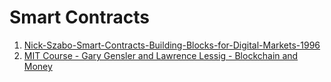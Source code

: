 


# Smart Contracts
1. [Nick-Szabo-Smart-Contracts-Building-Blocks-for-Digital-Markets-1996](http://www.truevaluemetrics.org/DBpdfs/BlockChain/Nick-Szabo-Smart-Contracts-Building-Blocks-for-Digital-Markets-1996-14591.pdf)
2. [MIT Course - Gary Gensler and Lawrence Lessig - Blockchain and Money](https://ocw.mit.edu/courses/sloan-school-of-management/15-s12-blockchain-and-money-fall-2018/#)
